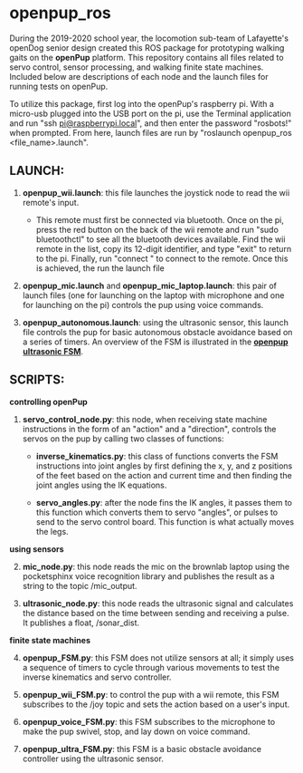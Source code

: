 # openpup_ros
During the 2019-2020 school year, the locomotion sub-team of Lafayette's openDog senior design created this ROS package for prototyping walking gaits on the **openPup** platform.  This repository contains all files related to servo control, sensor processing, and walking finite state machines.  Included below are descriptions of each node and the launch files for running tests on openPup.

To utilize this package, first log into the openPup's raspberry pi.  With a micro-usb plugged into the USB port on the pi, use the Terminal application and run "ssh pi@raspberrypi.local", and then enter the password "rosbots!" when prompted.  From here, launch files are run by "roslaunch openpup_ros <file_name>.launch".


## LAUNCH:

1. **openpup_wii.launch**: this file launches the joystick node to read the wii remote's input.

    - This remote must first be connected via bluetooth.  Once on the pi, press the red button on the back of the wii remote and run "sudo bluetoothctl" to see all the bluetooth devices available.  Find the wii remote in the list, copy its 12-digit identifier, and type "exit" to return to the pi.  Finally, run "connect <identifier>" to connect to the remote.  Once this is achieved, the run the launch file

2. **openpup_mic.launch** and **openpup_mic_laptop.launch**: this pair of launch files (one for launching on the laptop with microphone and one for launching on the pi) controls the pup using voice commands.

3. **openpup_autonomous.launch**: using the ultrasonic sensor, this launch file controls the pup for basic autonomous obstacle avoidance based on a series of timers.  An overview of the FSM is illustrated in the [**openpup ultrasonic FSM**](https://github.com/fainorr/openpup_ros/tree/master/images/ultrasonic_FSM.pdf).


## SCRIPTS:

**controlling openPup**

1. **servo_control_node.py**: this node, when receiving state machine instructions in the form of an "action" and a "direction", controls the servos on the pup by calling two classes of functions:

    - **inverse_kinematics.py**: this class of functions converts the FSM instructions into joint angles by first defining the x, y, and z positions of the feet based on the action and current time and then finding the joint angles using the IK equations.

    - **servo_angles.py**: after the node fins the IK angles, it passes them to this function which converts them to servo "angles", or pulses to send to the servo control board.  This function is what actually moves the legs.


**using sensors**

2. **mic_node.py**: this node reads the mic on the brownlab laptop using the pocketsphinx voice recognition library and publishes the result as a string to the topic /mic_output.

3. **ultrasonic_node.py**: this node reads the ultrasonic signal and calculates the distance based on the time between sending and receiving a pulse. It publishes a float, /sonar_dist.


**finite state machines**

4. **openpup_FSM.py**: this FSM does not utilize sensors at all; it simply uses a sequence of timers to cycle through various movements to test the inverse kinematics and servo controller.

5. **openpup_wii_FSM.py**: to control the pup with a wii remote, this FSM subscribes to the /joy topic and sets the action based on a user's input.

6. **openpup_voice_FSM.py**: this FSM subscribes to the microphone to make the pup swivel, stop, and lay down on voice command.

7. **openpup_ultra_FSM.py**: this FSM is a basic obstacle avoidance controller using the ultrasonic sensor.
